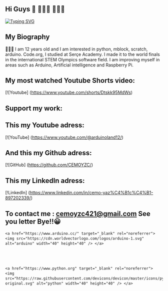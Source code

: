 ## Hi Guys 👋 🙋🏻‍♂️ 👨🏻‍💻



[![Typing SVG](https://readme-typing-svg.demolab.com?font=Fira+Code&pause=1000&color=0BF700&width=435&lines=Hi+%2C+Guys+my+name+is+Cemo+Yaz%C4%B1c%C4%B1)](https://git.io/typing-svg)





## **My Biography**
👨🏻‍💻
I am 12 years old and I am interested in python, mblock, scratch, arduino. Code.org, I studied at Serçe Academy. I made it to the world finals in the international STEM Olympics software field. I am improving myself in areas such as Arduino, Artificial intelligence and Raspberry Pi.


## **My most watched Youtube Shorts video:**
[![Youtube] (https://www.youtube.com/shorts/Dtskk95MdWs)

## **Support my work:**

## **This my Youtube  adress:**
[![YouTube] (https://www.youtube.com/@arduinoland12/)

## **And this my Github adress:**
[![GitHub] (https://github.com/CEMOYZC/)

## **This my Linkedln adress:**
[!Linkedln] (https://www.linkedin.com/in/cemo-yaz%C4%B1c%C4%B1-897202339/)

## **To contact me : cemoyzc421@gmail.com See you letter Bye!!😀**



    <a href="https://www.arduino.cc/" target="_blank" rel="noreferrer"> <img src="https://cdn.worldvectorlogo.com/logos/arduino-1.svg" alt="arduino" width="40" height="40" /> </a>
  



    <a href="https://www.python.org" target="_blank" rel="noreferrer"> <img src="https://raw.githubusercontent.com/devicons/devicon/master/icons/python/python-original.svg" alt="python" width="40" height="40" /> </a>


